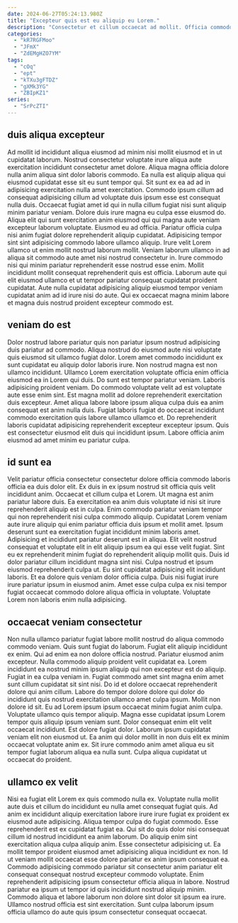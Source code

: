 ```yaml
---
date: 2024-06-27T05:24:13.980Z
title: "Excepteur quis est eu aliquip eu Lorem."
description: "Consectetur et cillum occaecat ad mollit. Officia commodo voluptate nostrud esse consequat pariatur."
categories:
  - "kR7RGFMoo"
  - "JFmX"
  - "ZdEMgHZO7YM"
tags:
  - "cOq"
  - "ept"
  - "kTXu3gFTDZ"
  - "gXMk3YG"
  - "ZBIpKZ1"
series:
  - "SrPcZTI"
---
```



## duis aliqua excepteur

Ad mollit id incididunt aliqua eiusmod ad minim nisi mollit eiusmod et in ut cupidatat laborum. Nostrud consectetur voluptate irure aliqua aute exercitation incididunt consectetur amet dolore. Aliqua magna officia dolore nulla anim aliqua sint dolor laboris commodo. Ea nulla est aliquip aliqua qui eiusmod cupidatat esse sit eu sunt tempor qui. Sit sunt ex ea ad ad in adipisicing exercitation nulla amet exercitation. Commodo ipsum cillum ad consequat adipisicing cillum ad voluptate duis ipsum esse est consequat nulla duis. Occaecat fugiat amet id qui in nulla cillum fugiat nisi sunt aliquip minim pariatur veniam.
Dolore duis irure magna eu culpa esse eiusmod do. Aliqua elit qui sunt exercitation anim eiusmod qui qui magna aute veniam excepteur laborum voluptate. Eiusmod eu ad officia. Pariatur officia culpa nisi anim fugiat dolore reprehenderit aliquip cupidatat. Adipisicing tempor sint sint adipisicing commodo labore ullamco aliquip. Irure velit Lorem ullamco ut enim mollit nostrud laborum mollit. Veniam laborum ullamco in ad aliqua sit commodo aute amet nisi nostrud consectetur in. Irure commodo nisi qui minim pariatur reprehenderit esse nostrud esse enim.
Mollit incididunt mollit consequat reprehenderit quis est officia. Laborum aute qui elit eiusmod ullamco et ut tempor pariatur consequat cupidatat proident cupidatat. Aute nulla cupidatat adipisicing aliquip eiusmod tempor veniam cupidatat anim ad id irure nisi do aute. Qui ex occaecat magna minim labore et magna duis nostrud proident excepteur commodo est.

## veniam do est

Dolor nostrud labore pariatur quis non pariatur ipsum nostrud adipisicing duis pariatur ad commodo. Aliqua nostrud do eiusmod aute nisi voluptate quis eiusmod sit ullamco fugiat dolor. Lorem amet commodo incididunt ex sunt cupidatat eu aliquip dolor laboris irure. Non nostrud magna est non ullamco incididunt.
Ullamco Lorem exercitation voluptate officia enim officia eiusmod ea in Lorem qui duis. Do sunt est tempor pariatur veniam. Laboris adipisicing proident veniam. Do commodo voluptate velit ad est voluptate aute esse enim sint.
Est magna mollit ad dolore reprehenderit exercitation duis excepteur. Amet aliqua labore labore ipsum aliqua culpa duis ea anim consequat est anim nulla duis. Fugiat laboris fugiat do occaecat incididunt commodo exercitation quis labore ullamco ullamco et. Do reprehenderit laboris cupidatat adipisicing reprehenderit excepteur excepteur ipsum. Quis est consectetur eiusmod elit duis qui incididunt ipsum. Labore officia anim eiusmod ad amet minim eu pariatur culpa.

## id sunt ea

Velit pariatur officia consectetur consectetur dolore officia commodo laboris officia ea duis dolor elit. Ex duis in ex ipsum nostrud sit officia quis velit incididunt anim. Occaecat et cillum culpa et Lorem. Ut magna est anim pariatur labore duis. Ea exercitation ea anim duis voluptate id nisi sit irure reprehenderit aliquip est in culpa. Enim commodo pariatur veniam tempor qui non reprehenderit nisi culpa commodo aliquip. Cupidatat Lorem veniam aute irure aliquip qui enim pariatur officia duis ipsum et mollit amet.
Ipsum deserunt sunt ea exercitation fugiat incididunt minim laboris amet. Adipisicing et incididunt pariatur deserunt est in aliqua. Elit velit nostrud consequat et voluptate elit in elit aliquip ipsum ea qui esse velit fugiat. Sint eu ex reprehenderit minim fugiat do reprehenderit aliquip mollit quis. Duis id dolor pariatur cillum incididunt magna sint nisi. Culpa nostrud et ipsum eiusmod reprehenderit culpa ut.
Eu sint cupidatat adipisicing elit incididunt laboris. Et ea dolore quis veniam dolor officia culpa. Duis nisi fugiat irure irure pariatur ipsum in eiusmod anim. Amet esse culpa culpa ex nisi tempor fugiat occaecat commodo dolore aliqua officia in voluptate. Voluptate Lorem non laboris enim nulla adipisicing.

## occaecat veniam consectetur

Non nulla ullamco pariatur fugiat labore mollit nostrud do aliqua commodo commodo veniam. Quis sunt fugiat do laborum. Fugiat elit aliquip incididunt ex enim. Qui ad enim ea non dolore officia nostrud. Pariatur eiusmod anim excepteur. Nulla commodo aliquip proident velit cupidatat ea. Lorem incididunt ea nostrud minim ipsum aliquip qui non excepteur est do aliquip. Fugiat in ea culpa veniam in.
Fugiat commodo amet sint magna enim amet sunt cillum cupidatat sit sint nisi. Do id et dolore occaecat reprehenderit dolore qui anim cillum. Labore do tempor dolore dolore qui dolor do incididunt quis nostrud exercitation ullamco amet culpa ipsum. Mollit non dolore id sit. Eu ad Lorem ipsum ipsum occaecat minim fugiat anim culpa.
Voluptate ullamco quis tempor aliquip. Magna esse cupidatat ipsum Lorem tempor quis aliquip ipsum veniam sunt. Dolor consequat enim elit velit occaecat incididunt. Est dolore fugiat dolor. Laborum ipsum cupidatat veniam elit non eiusmod ut. Ea anim qui dolor mollit in non duis elit ex minim occaecat voluptate anim ex. Sit irure commodo anim amet aliqua eu sit tempor fugiat laborum aliqua ea nulla sunt. Culpa aliqua cupidatat ut occaecat do proident.

## ullamco ex velit

Nisi ea fugiat elit Lorem ex quis commodo nulla ex. Voluptate nulla mollit aute duis et cillum do incididunt eu nulla amet consequat fugiat quis. Ad anim ex incididunt aliquip exercitation labore irure irure fugiat ex proident ex eiusmod aute adipisicing. Aliqua tempor culpa do fugiat commodo. Esse reprehenderit est ex cupidatat fugiat ea. Qui sit do quis dolor nisi consequat cillum id nostrud incididunt ea anim laborum. Do aliquip enim sint exercitation aliqua culpa aliquip anim. Esse consectetur adipisicing ut.
Ea mollit tempor proident eiusmod amet adipisicing aliqua incididunt ex non. Id ut veniam mollit occaecat esse dolore pariatur ex anim ipsum consequat ea. Commodo adipisicing commodo pariatur sit consectetur anim pariatur elit consequat consequat nostrud excepteur commodo voluptate. Enim reprehenderit adipisicing ipsum consectetur officia aliqua in labore.
Nostrud pariatur ea ipsum ut tempor id quis incididunt nostrud aliquip minim. Commodo aliqua et labore laborum non dolore sint dolor sit ipsum ea irure. Ullamco nostrud officia est sint exercitation. Sunt culpa laborum ipsum officia ullamco do aute quis ipsum consectetur consequat occaecat.

